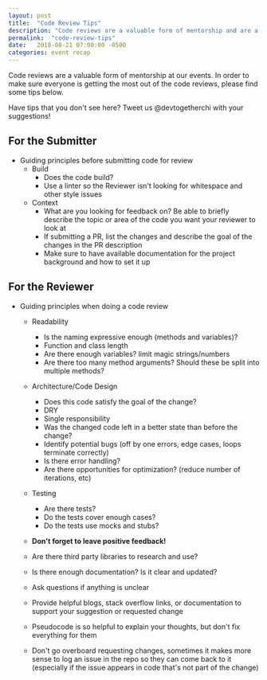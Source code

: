 ```yaml
---
layout: post
title:  "Code Review Tips"
description: "Code reviews are a valuable form of mentorship and are a practical way to improve coding skills. We've shared some of our favorite tips for both submitters and reviewers."
permalink:  "code-review-tips"
date:   2018-08-21 07:00:00 -0500
categories: event recap
---
```


Code reviews are a valuable form of mentorship at our events. In order to make sure everyone is getting the most out of the code reviews, please find some tips below.

Have tips that you don't see here? Tweet us @devtogetherchi with your suggestions!


## For the Submitter
- Guiding principles before submitting code for review
  - Build
    - Does the code build?
    - Use a linter so the Reviewer isn't looking for whitespace and other style issues
  - Context
    - What are you looking for feedback on? Be able to briefly describe the topic or area of the code you want your reviewer to look at
    - If submitting a PR, list the changes and describe the goal of the changes in the PR description
    - Make sure to have available documentation for the project background and how to set it up

## For the Reviewer
- Guiding principles when doing a code review
  - Readability
    - Is the naming expressive enough (methods and variables)?
    - Function and class length
    - Are there enough variables? limit magic strings/numbers
    - Are there too many method arguments? Should these be split into multiple methods?
  - Architecture/Code Design
    - Does this code satisfy the goal of the change?
    - DRY
    - Single responsibility
    - Was the changed code left in a better state than before the change?
    - Identify potential bugs (off by one errors, edge cases, loops terminate correctly)
    - Is there error handling?
    - Are there opportunities for optimization? (reduce number of iterations, etc)
  - Testing
    - Are there tests?
    - Do the tests cover enough cases?
    - Do the tests use mocks and stubs?
  - **Don't forget to leave positive feedback!** 
  - Are there third party libraries to research and use?
  - Is there enough documentation? Is it clear and updated?
  - Ask questions if anything is unclear
  - Provide helpful blogs, stack overflow links, or documentation to support your suggestion or requested change

  - Pseudocode is so helpful to explain your thoughts, but don't fix everything for them
  - Don't go overboard requesting changes, sometimes it makes more sense to log an issue in the repo so they can come back to it (especially if the issue appears in code that's not part of the change)
